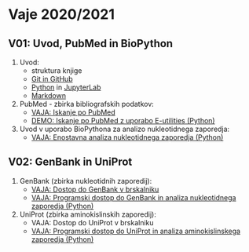 # Vaje 2020/2021

## V01: Uvod, PubMed in BioPython

1. Uvod:
   * struktura knjige
   * [Git in GitHub](../priloge/git.md)
   * [Python](../priloge/python.md) in [JupyterLab](../priloge/jupyterlab.ipynb)
   * [Markdown](../priloge/markdown.md)
2. PubMed - zbirka bibliografskih podatkov:
   * [VAJA: Iskanje po PubMed](../vaje/pubmed_web.md)
   * [DEMO: Iskanje po PubMed z uporabo E-utilities (Python)](../vaje/pubmed_eutilities.ipynb)
3. Uvod v uporabo BioPythona za analizo nukleotidnega zaporedja:
   * [VAJA: Enostavna analiza nukleotidnega zaporedja (Python)](../vaje/nt-oligo_analiza.ipynb)

## V02: GenBank in UniProt

1. GenBank (zbirka nukleotidnih zaporedij):
   * [VAJA: Dostop do GenBank v brskalniku](../vaje/genbank_web.md)
   * [VAJA: Programski dostop do GenBank in analiza nukleotidnega zaporedja (Python)](../vaje/genbank_eutilities.ipynb)
2. UniProt (zbirka aminokislinskih zaporedij):
   * VAJA: Dostop do UniProt v brskalniku
   * [VAJA: Programski dostop do UniProt in analiza aminokislinskega zaporedja (Python)](../vaje/uniprot_rest.ipynb)
